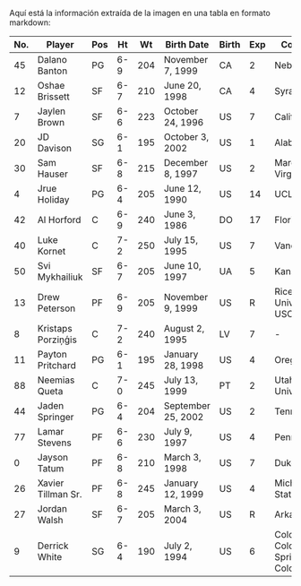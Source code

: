 Aquí está la información extraída de la imagen en una tabla en formato markdown:

| No. | Player           | Pos | Ht  | Wt  | Birth Date        | Birth | Exp | College                                      |
|-----|------------------|-----|-----|-----|-------------------|-------|-----|----------------------------------------------|
| 45  | Dalano Banton    | PG  | 6-9 | 204 | November 7, 1999  | CA    | 2   | Nebraska                                     |
| 12  | Oshae Brissett   | SF  | 6-7 | 210 | June 20, 1998     | CA    | 4   | Syracuse                                     |
| 7   | Jaylen Brown     | SF  | 6-6 | 223 | October 24, 1996  | US    | 7   | California                                   |
| 20  | JD Davison       | SG  | 6-1 | 195 | October 3, 2002   | US    | 1   | Alabama                                      |
| 30  | Sam Hauser       | SF  | 6-8 | 215 | December 8, 1997  | US    | 2   | Marquette, Virginia                          |
| 4   | Jrue Holiday     | PG  | 6-4 | 205 | June 12, 1990     | US    | 14  | UCLA                                         |
| 42  | Al Horford       | C   | 6-9 | 240 | June 3, 1986      | DO    | 17  | Florida                                      |
| 40  | Luke Kornet      | C   | 7-2 | 250 | July 15, 1995     | US    | 7   | Vanderbilt                                   |
| 50  | Svi Mykhailiuk   | SF  | 6-7 | 205 | June 10, 1997     | UA    | 5   | Kansas                                       |
| 13  | Drew Peterson    | PF  | 6-9 | 205 | November 9, 1999  | US    | R   | Rice University, USC                         |
| 8   | Kristaps Porziņģis | C   | 7-2 | 240 | August 2, 1995    | LV    | 7   | -                                            |
| 11  | Payton Pritchard | PG  | 6-1 | 195 | January 28, 1998  | US    | 4   | Oregon                                       |
| 88  | Neemias Queta    | C   | 7-0 | 245 | July 13, 1999     | PT    | 2   | Utah State University                        |
| 44  | Jaden Springer   | PG  | 6-4 | 204 | September 25, 2002| US    | 2   | Tennessee                                    |
| 77  | Lamar Stevens    | PF  | 6-6 | 230 | July 9, 1997      | US    | 4   | Penn State                                   |
| 0   | Jayson Tatum     | PF  | 6-8 | 210 | March 3, 1998     | US    | 7   | Duke                                         |
| 26  | Xavier Tillman Sr.| PF  | 6-8 | 245 | January 12, 1999 | US    | 4   | Michigan State                               |
| 27  | Jordan Walsh     | SF  | 6-7 | 205 | March 3, 2004     | US    | R   | Arkansas                                     |
| 9   | Derrick White    | SG  | 6-4 | 190 | July 2, 1994      | US    | 6   | Colorado-Colorado Springs, Colorado          |




